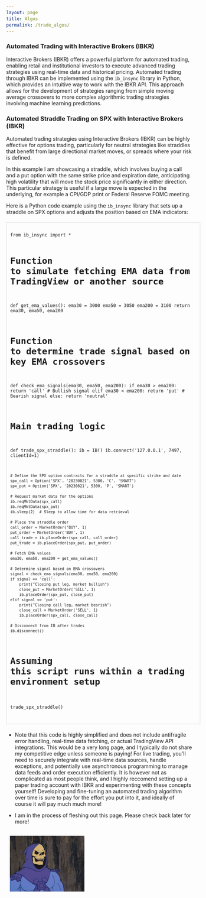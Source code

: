 ```yaml
---
layout: page
title: Algos
permalink: /trade_algos/
---
```


### Automated Trading with Interactive Brokers (IBKR)

Interactive Brokers (IBKR) offers a powerful platform for automated trading, enabling retail and institutional investors to execute advanced trading strategies using real-time data and historical pricing. Automated trading through IBKR can be implemented using the `ib_insync` library in Python, which provides an intuitive way to work with the IBKR API. This approach allows for the development of strategies ranging from simple moving average crossovers to more complex algorithmic trading strategies involving machine learning predictions.

### Automated Straddle Trading on SPX with Interactive Brokers (IBKR)

Automated trading strategies using Interactive Brokers (IBKR) can be highly effective for options trading, particularly for neutral strategies like straddles that benefit from large directional market moves, or spreads where your risk is defined.

In this example I am showcasing a straddle, which involves buying a call and a put option with the same strike price and expiration date, anticipating high volatility that will move the stock price significantly in either direction. This particular strategy is useful if a large move is expected in the underlying, for example a CPI/GDP print or Federal Reserve FOMC meeting.

Here is a Python code example using the `ib_insync` library that sets up a straddle on SPX options and adjusts the position based on EMA indicators:


<div style="width: 100%; overflow: auto; margin: 20px 0; border: 1px solid #ddd; padding: 10px;">
<pre><code>from ib_insync import *

# Function to simulate fetching EMA data from TradingView or another source
def get_ema_values():
    ema30 = 3000
    ema50 = 3050
    ema200 = 3100
    return ema30, ema50, ema200

# Function to determine trade signal based on key EMA crossovers
def check_ema_signals(ema30, ema50, ema200):
    if ema30 > ema200:
        return 'call'  # Bullish signal
    elif ema30 < ema200:
        return 'put'   # Bearish signal
    else:
        return 'neutral'

# Main trading logic
def trade_spx_straddle():
    ib = IB()
    ib.connect('127.0.0.1', 7497, clientId=1)

    # Define the SPX option contracts for a straddle at specific strike and date
    spx_call = Option('SPX', '20230821', 5300, 'C', 'SMART')
    spx_put = Option('SPX', '20230821', 5300, 'P', 'SMART')

    # Request market data for the options
    ib.reqMktData(spx_call)
    ib.reqMktData(spx_put)
    ib.sleep(2)  # Sleep to allow time for data retrieval

    # Place the straddle order
    call_order = MarketOrder('BUY', 1)
    put_order = MarketOrder('BUY', 1)
    call_trade = ib.placeOrder(spx_call, call_order)
    put_trade = ib.placeOrder(spx_put, put_order)

    # Fetch EMA values
    ema30, ema50, ema200 = get_ema_values()

    # Determine signal based on EMA crossovers
    signal = check_ema_signals(ema30, ema50, ema200)
    if signal == 'call':
        print("Closing put leg, market bullish")
        close_put = MarketOrder('SELL', 1)
        ib.placeOrder(spx_put, close_put)
    elif signal == 'put':
        print("Closing call leg, market bearish")
        close_call = MarketOrder('SELL', 1)
        ib.placeOrder(spx_call, close_call)

    # Disconnect from IB after trades
    ib.disconnect()

# Assuming this script runs within a trading environment setup
trade_spx_straddle()
</code></pre>
</div>

-  Note that this code is highly simplified and does not include antifragile error handling, real-time data fetching, or actual TradingView API integrations. This would be a very long page, and I typically do not share my competitive edge unless someone is paying! For live trading, you'll need to securely integrate with real-time data sources, handle exceptions, and potentially use asynchronous programming to manage data feeds and order execution efficiently. It is however not as complicated as most people think, and I highly reccomend setting up a paper trading account with IBKR and experimenting with these concepts yourself! Developing and fine-tuning an automated trading algorithm over time is sure to pay for the effort you put into it, and ideally of course it will pay much much more!

- I am in the process of fleshing out this page. Please check back later for more!
<img src="/Bye1.gif" alt="Bye" title="Sorry!" style="border: 0px solid #ddd; padding: 10px; margin: 20px 0; display: block; max-width: 40%;">